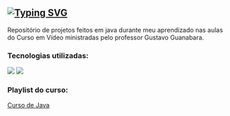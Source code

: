 <h2> <a href="https://git.io/typing-svg"><img src="https://readme-typing-svg.herokuapp.com/?color=e269c7&size=30&center=true&vCenter=true&font=Paytone+One&duration=1&repeat=false&random=false&width=1000&lines=Curso+de+Java" alt="Typing SVG" /></a></h2>

Repositório de projetos feitos em java durante meu aprendizado nas aulas do Curso em Vídeo ministradas pelo professor Gustavo Guanabara.

### Tecnologias utilizadas:
<img src="https://img.shields.io/badge/Java-ED8B00?style=for-the-badge&logo=openjdk&logoColor=white" /> <img src="https://img.shields.io/badge/NetBeansIDE-1B6AC6?style=for-the-badge&logo=apache-netbeans-ide&logoColor=white" />


### Playlist do curso: 
[Curso de Java](https://www.youtube.com/watch?v=sTX0UEplF54&list=PLHz_AreHm4dkI2ZdjTwZA4mPMxWTfNSpR&ab_channel=CursoemV%C3%ADdeo)
 
